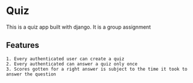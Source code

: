 # Quiz
This is a quiz app built with django. It is a group assignment

## Features
    1. Every authenticated user can create a quiz
    2. Every authenticated can answer a quiz only once
    3. Scores gotten for a right answer is subject to the time it took to answer the question

